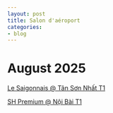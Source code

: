 ```yaml
---
layout: post
title: Salon d'aéroport
categories:
- blog
---
```


# August 2025

[Le Saigonnais @ Tân Sơn Nhất T1](https://web.facebook.com/share/p/1CHuPzQrpk/)

[SH Premium @ Nội Bài T1](https://www.facebook.com/share/1BSgk5nqdd)